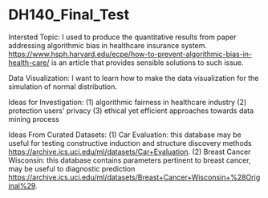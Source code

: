 # DH140_Final_Test

Intersted Topic:
I used to produce the quantitative results from paper addressing algorithmic bias in healthcare insurance system. https://www.hsph.harvard.edu/ecpe/how-to-prevent-algorithmic-bias-in-health-care/ is an article that provides sensible solutions to such issue.

Data Visualization:
I want to learn how to make the data visualization for the simulation of normal distribution.

Ideas for Investigation:
(1) algorithmic fairness in healthcare industry
(2) protection users' privacy
(3) ethical yet efficient approaches towards data mining process

Ideas From Curated Datasets:
(1) Car Evaluation: this database may be useful for testing constructive induction and structure discovery methods https://archive.ics.uci.edu/ml/datasets/Car+Evaluation.
(2) Breast Cancer Wisconsin: this database contains parameters pertinent to breast cancer, may be useful to diagnostic prediction https://archive.ics.uci.edu/ml/datasets/Breast+Cancer+Wisconsin+%28Original%29.


